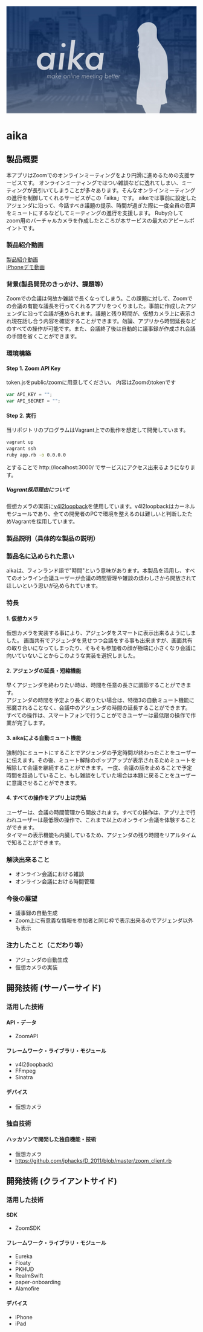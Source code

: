 ![aika-image](https://github.com/jphacks/D_2011/raw/master/public/assets/img/aika.jpg)
# aika
## 製品概要
本アプリはZoomでのオンラインミーティングをより円滑に進めるための支援サービスです。
オンラインミーティングではつい雑談などに逸れてしまい、ミーティングが長引いてしまうことが多々あります。そんなオンラインミーティングの進行を制御してくれるサービスがこの「aika」です。
aikeでは事前に設定したアジェンダに沿って、今話すべき議題の提示、時間が過ぎた際に一度全員の音声をミュートにするなどしてミーティングの進行を支援します。
Ruby介してzoom用のバーチャルカメラを作成したところが本サービスの最大のアピールポイントです。
### 製品紹介動画
[製品紹介動画](https://youtu.be/IIrvYkngzpM)  
[iPhoneデモ動画](https://youtu.be/iaB4rb-Tf9Y)
### 背景(製品開発のきっかけ、課題等）
Zoomでの会議は何故か雑談で長くなってしまう。この課題に対して、Zoomでの会議の有能な議長を行ってくれるアプリをつくりました。事前に作成したアジェンダに沿って会議が進められます。議題と残り時間が、仮想カメラ上に表示され現在話し合う内容を確認することができます。勿論、アプリから時間延長などのすべての操作が可能です。また、会議終了後は自動的に議事録が作成され会議の手間を省くことができます。

### 環境構築
#### Step 1. Zoom API Key
token.jsをpublic/zoomに用意してください。
内容はZoomのtokenです

```js
var API_KEY = "";
var API_SECRET = "";
```

#### Step 2. 実行
当リポジトリのプログラムはVagrant上での動作を想定して開発しています。   

```bash
vagrant up
vagrant ssh
ruby app.rb -o 0.0.0.0
```

とすることで http://localhost:3000/ でサービスにアクセス出来るようになります。

##### Vagrant採用理由について
仮想カメラの実装に[v4l2loopback](https://github.com/umlaeute/v4l2loopback)を使用しています。v4l2loopbackはカーネルモジュールであり、全ての開発者のPCで環境を整えるのは難しいと判断したためVagrantを採用しています。

### 製品説明（具体的な製品の説明）
### 製品名に込められた思い
aikaは、フィンランド語で"時間"という意味があります。本製品を活用し、すべてのオンライン会議ユーザーが会議の時間管理や雑談の煩わしさから開放されてほしいという思いが込められています。

### 特長
#### 1. 仮想カメラ
仮想カメラを実装する事により、アジェンダをスマートに表示出来るようにしました。
画面共有でアジェンダを見せつつ会議をする事も出来ますが、画面共有の取り合いになってしまったり、そもそも参加者の顔が極端に小さくなり会議に向いていないことからこのような実装を選択しました。

#### 2. アジェンダの延長・短縮機能
早くアジェンダを終わりたい時は、時間を任意の長さに調節することができます。  
アジェンダの時間を予定より長く取りたい場合は、特徴3の自動ミュート機能に邪魔されることなく、会議中のアジェンダの時間の延長することができます。
すべての操作は、スマートフォンで行うことができユーザーは最低限の操作で作業が完了します。

#### 3. aikaによる自動ミュート機能
強制的にミュートにすることでアジェンダの予定時間が終わったことをユーザーに伝えます。その後、ミュート解除のポップアップが表示されるためミュートを解除して会議を継続することができます。
一度、会議の話を止めることで予定時間を超過していること、もし雑談をしていた場合は本題に戻ることをユーザーに意識させることができます。

#### 4. すべての操作をアプリ上は完結
ユーザーは、会議の時間管理から開放されます。すべての操作は、アプリ上で行われユーザーは最低限の操作で、これまで以上のオンライン会議を体験することができます。  
タイマーの表示機能も内臓しているため、アジェンダの残り時間をリアルタイムで知ることができます。

### 解決出来ること
- オンライン会議における雑談
- オンライン会議における時間管理

### 今後の展望
- 議事録の自動生成
- Zoom上に有意義な情報を参加者と同じ枠で表示出来るのでアジェンダ以外も表示

### 注力したこと（こだわり等）
* アジェンダの自動生成
* 仮想カメラの実装

## 開発技術 (サーバーサイド)

### 活用した技術
#### API・データ
* ZoomAPI

#### フレームワーク・ライブラリ・モジュール
* v4l2(loopback)
* FFmpeg
* Sinatra

#### デバイス
* 仮想カメラ

### 独自技術
#### ハッカソンで開発した独自機能・技術
* 仮想カメラ
* https://github.com/jphacks/D_2011/blob/master/zoom_client.rb


## 開発技術 (クライアントサイド)

### 活用した技術
#### SDK
* ZoomSDK

#### フレームワーク・ライブラリ・モジュール
* Eureka
* Floaty
* PKHUD
* RealmSwift
* paper-onboarding
* Alamofire

#### デバイス
* iPhone
* iPad
